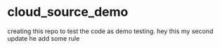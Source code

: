 # cloud_source_demo
creating this repo to test the code as demo testing.
hey this my second update
he add some rule
